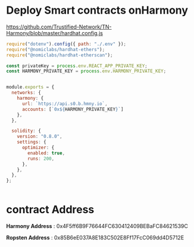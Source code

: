 
# Deploy Smart contracts onHarmony 

https://github.com/Trustified-Network/TN-Harmony/blob/master/hardhat.config.js

```javascript
require("dotenv").config({ path: "./.env" });
require("@nomiclabs/hardhat-ethers");
require("@nomiclabs/hardhat-etherscan");

const privateKey = process.env.REACT_APP_PRIVATE_KEY;
const HARMONY_PRIVATE_KEY = process.env.HARMONY_PRIVATE_KEY; 


module.exports = {
  networks: {
    harmony: {
      url: `https://api.s0.b.hmny.io`,
      accounts: [`0x${HARMONY_PRIVATE_KEY}`]
    },
  },

  solidity: {
    version: "0.8.0",
    settings: {
      optimizer: {
        enabled: true,
        runs: 200,
      },
    },
  },
};



```

# contract Address

**Harmony Address** : 0x4F5ff6B9F76644FC630412409BEBaFC84621539C 

**Ropsten Address** : 0x85B6eE037A8E183C502E8Ff17FcC069dd4D5712E
